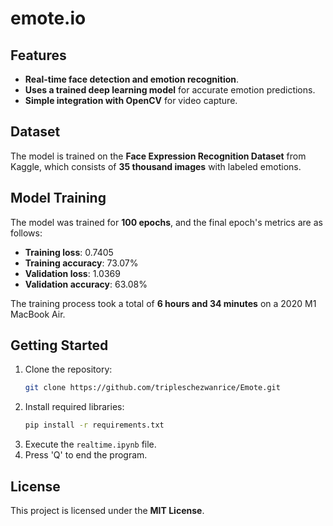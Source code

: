 # emote.io

## Features
- **Real-time face detection and emotion recognition**.
- **Uses a trained deep learning model** for accurate emotion predictions.
- **Simple integration with OpenCV** for video capture.

## Dataset
The model is trained on the **Face Expression Recognition Dataset** from Kaggle, which consists of **35 thousand images** with labeled emotions.

## Model Training
The model was trained for **100 epochs**, and the final epoch's metrics are as follows:
- **Training loss**: 0.7405
- **Training accuracy**: 73.07%
- **Validation loss**: 1.0369
- **Validation accuracy**: 63.08%

The training process took a total of **6 hours and 34 minutes** on a 2020 M1 MacBook Air.

## Getting Started
1. Clone the repository:
    ```bash
    git clone https://github.com/tripleschezwanrice/Emote.git
    ```
2. Install required libraries:
    ```bash
    pip install -r requirements.txt
    ```
3. Execute the `realtime.ipynb` file.
4. Press 'Q' to end the program.

## License
This project is licensed under the **MIT License**.

